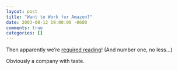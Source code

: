 ```yaml
---
layout: post
title: "Want to Work for Amazon?"
date: 2003-08-12 19:00:00 -0600
comments: true
categories: []
---
```


Then apparently we’re <a href="http://www.amazon.com/exec/obidos/tg/guides/guide-display/-/2WLHZK30EYXYS">required reading</a>! (And number one, no less…) 


Obviously a company with taste.

